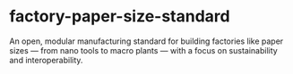 # factory-paper-size-standard
An open, modular manufacturing standard for building factories like paper sizes — from nano tools to macro plants — with a focus on sustainability and interoperability.
